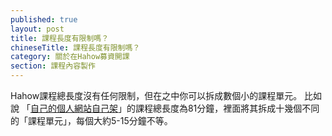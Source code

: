 ```yaml
---
published: true
layout: post
title: 課程長度有限制嗎？
chineseTitle: 課程長度有限制嗎？
category: 關於在Hahow募資開課
section: 課程內容製作
---
```




 

Hahow課程總長度沒有任何限制，但在之中你可以拆成數個小的課程單元。
比如說 「[自己的個人網站自己架](https://hahow.in/courses/54d49880065a7e0e00725abb/main)」的課程總長度為81分鐘，裡面將其拆成十幾個不同的「課程單元」，每個大約5-15分鐘不等。
